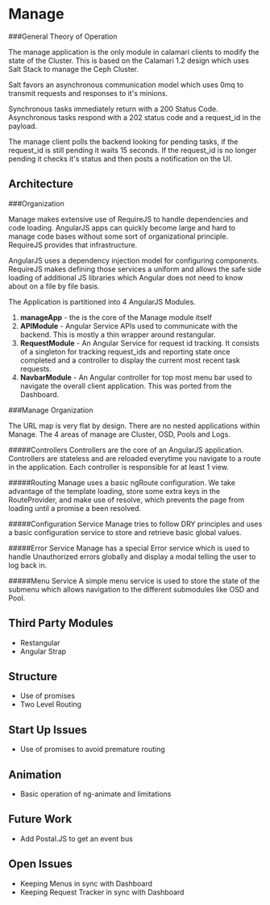Manage
======
###General Theory of Operation

The manage application is the only module in calamari clients to modify the state of the Cluster. This is based on the Calamari 1.2 design which uses Salt Stack to manage the Ceph Cluster.

Salt favors an asynchronous communication model which uses 0mq to transmit requests and responses to it's minions.

Synchronous tasks immediately return with a 200 Status Code.
Asynchronous tasks respond with a 202 status code and a request_id in the payload.

The manage client polls the backend looking for pending tasks, if the request_id is still pending it waits 15 seconds. If the request_id is no longer pending it checks it's status and then posts a notification on the UI.


Architecture
------------
###Organization

Manage makes extensive use of RequireJS to handle dependencies and code loading. AngularJS apps can quickly become large and hard to manage code bases without some sort of organizational principle. RequireJS provides that infrastructure.

AngularJS uses a dependency injection model for configuring components. RequireJS makes defining those services a uniform and allows the safe side loading of additional JS libraries which Angular does not need to know about on a file by file basis.

The Application is partitioned into 4 AngularJS Modules. 

1. **manageApp** - the is the core of the Manage module itself
2. **APIModule** - Angular Service APIs used to communicate with the backend. This is mostly a thin wrapper around restangular.
3. **RequestModule** - An Angular Service for request id tracking. It consists of a singleton for tracking request_ids and reporting state once completed and a controller to display the current most recent task requests.
4. **NavbarModule** - An Angular controller for top most menu bar used to navigate the overall client application. This was ported from the Dashboard.

###Manage Organization

The URL map is very flat by design. There are no nested applications within Manage. The 4 areas of manage are Cluster, OSD, Pools and Logs.

#####Controllers
Controllers are the core of an AngularJS application. Controllers are stateless and are reloaded everytime you navigate to a route in the application. Each controller is responsible for at least 1 view.

#####Routing
Manage uses a basic ngRoute configuration. We take advantage of the template loading, store some extra keys in the RouteProvider, and make use of resolve, which prevents the page from loading until a promise a been resolved.

#####Configuration Service
Manage tries to follow DRY principles and uses a basic configuration service to store and retrieve basic global values.

#####Error Service
Manage has a special Error service which is used to handle Unauthorized errors globally and display a modal telling the user to log back in.

#####Menu Service
A simple menu service is used to store the state of the submenu which allows navigation to the different submodules like OSD and Pool.

Third Party Modules
--------------------

* Restangular
* Angular Strap

Structure
---------

* Use of promises
* Two Level Routing

Start Up Issues
---------------
* Use of promises to avoid premature routing


Animation
---------
* Basic operation of ng-animate and limitations


Future Work
-----------
* Add Postal.JS to get an event bus

Open Issues
-----------
* Keeping Menus in sync with Dashboard
* Keeping Request Tracker in sync with Dashboard